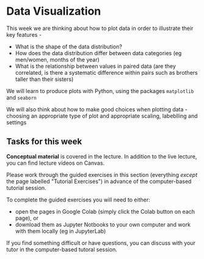 # Data Visualization

This week we are thinking about how to plot data in order to
illustrate their key features -

* What is the shape of the data distribution?
* How does the data distribution differ between data categories (eg
men/women, months of the year)
* What is the relationship between values in paired data (are they
correlated, is there a systematic difference within pairs such as
brothers taller than their sisters)


We will learn to produce plots with Python, using the packages `matplotlib`
and `seaborn`

We will also think about how to make good choices when plotting data -
choosing an appropriate type of plot and appropriate scaling,
labeblling and settings

## Tasks for this week

**Conceptual material** is covered in the lecture. In addition to the
live lecture, you can find lecture videos on Canvas.

Please work through the guided exercises in this section (everything
*except* the page labelled "Tutorial Exercises") in advance of
the computer-based tutorial session.

To complete the guided exercises you will need to either:
* open the pages in Google Colab (simply click the Colab button on each page), or
* download them as Jupyter Notbooks to your own computer and work
with them locally (eg in JupyterLab)

If you find something difficult or have questions, you can discuss
with your tutor in the computer-based tutoral session.


